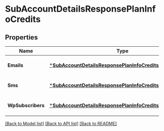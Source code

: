 # SubAccountDetailsResponsePlanInfoCredits

## Properties
Name | Type | Description | Notes
------------ | ------------- | ------------- | -------------
**Emails** | [***SubAccountDetailsResponsePlanInfoCreditsEmails**](SubAccountDetailsResponsePlanInfoCreditsEmails.md) |  | [optional] [default to null]
**Sms** | [***SubAccountDetailsResponsePlanInfoCreditsSms**](SubAccountDetailsResponsePlanInfoCreditsSms.md) |  | [optional] [default to null]
**WpSubscribers** | [***SubAccountDetailsResponsePlanInfoCreditsWpSubscribers**](SubAccountDetailsResponsePlanInfoCreditsWpSubscribers.md) |  | [optional] [default to null]

[[Back to Model list]](../README.md#documentation-for-models) [[Back to API list]](../README.md#documentation-for-api-endpoints) [[Back to README]](../README.md)


